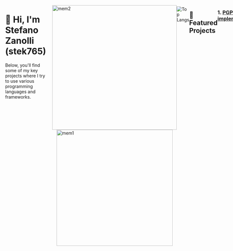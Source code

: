 <div style="display: flex; align-items: flex-start;">

   <div style="flex: 1;">
    <h1>👋 Hi, I'm Stefano Zanolli (stek765)</h1>
    <p>Below, you'll find some of my key projects where I try to use various programming languages and frameworks.</p>
  </div>

  
  <div style="display: flex; flex-direction: column; align-items: center; margin-left: 20px;">
    <img src="https://github.com/user-attachments/assets/acdaa6b4-f522-4881-b127-0b98271ac157" alt="mem2" width="400"  style="margin-top: 10px;"/>
   <img src="https://github.com/user-attachments/assets/77754f7b-f887-4ad2-8c01-3cc2a6a550e0" alt="mem1" width="373"/>
  </div>




---
 ![Top Langs](https://github-readme-stats.vercel.app/api/top-langs/?username=stek765&layout=compact)

---
## 📂 Featured Projects

### 1. [PGP-implementation](https://github.com/stek765/PGP-implementation)
An implementation of the Pretty Good Privacy (PGP) protocol for sending emails securely, ensuring **Confidentiality, Integrity, and Authenticity**.
<p align="center">
<img src="https://github.com/user-attachments/assets/5e3541e9-1381-4b5c-90bd-16692bc833a6" alt="PGP Illustration" width="400"/>
</p>
<hr>

### 2. [WebSite Professional](https://github.com/stek765/Serra) (Private to protect the company)
A specialized eCommerce platform tailored for a company that sells tropical aquarium fish exclusively to wholesalers.
<p align="center">
<img src="https://github.com/user-attachments/assets/6564965e-15c1-4a79-b6c2-b90875da62da" alt="Serra" width="650"/>
</p>
<hr>

### 3. Stage-Project
A WebApp designed to help bars and musicians organize live music events, complete with tourist information.
<p align="center">
<img src="https://github.com/user-attachments/assets/ef24f299-c2a9-449b-860f-5a0a63efdde8" alt="Stage" width="650" />
</p>
<hr>

### 4. Progetto-Assembly & C Programming Journey with Semaphore Project
<table border="0" cellspacing="0" cellpadding="0" style="border-collapse: collapse;">
  <tr>
    <td align="center" width="40%" style="border: none;">
      <img src="https://github.com/user-attachments/assets/1cba3624-3aa7-4c07-b6f8-da799b790a52" alt="Assembly" width="90%" />
    </td>
    <td width="20%" style="border: none;"></td>
    <td align="center" width="40%" style="border: none;">
      <img src="https://github.com/user-attachments/assets/985a7e5b-b71a-400a-9c64-051c9d37eed3" alt="connect_four_final" width="90%" />
    </td>
  </tr>
</table>

<p align="center">
  <a href="https://github.com/stek765/Progetto-Assembly">Progetto-Assembly Repository</a> | 
  <a href="https://github.com/stek765/How-to-C">How-to-C Repository</a> | 
  <a href="https://github.com/stek765/Progetto-Sistemi-Operativi">Progetto Sistemi Operativi Repository</a>
</p>
<hr>
 
### 5. [Calory-App](https://github.com/stek765/Calory-App) 
Calory App to connect to fat secret and scrape searched foods Nutritional Facts in a cool way + make propotions
<p align="center">
<img src="https://github.com/user-attachments/assets/0983c65b-0ee6-4094-8fc7-1e5c219caefa" alt="Script" width="700"/>
</p>
<hr>


---

## 🛠️ Technologies & Tools

- **Languages**: ¬  ![C](https://img.shields.io/badge/-C-A8B9CC?style=flat&logo=c&logoColor=white) ![Assembly](https://img.shields.io/badge/-Assembly-blue?style=flat) ![Python](https://img.shields.io/badge/-Python-3776AB?style=flat&logo=python&logoColor=white) ![JavaScript](https://img.shields.io/badge/-JavaScript-F7DF1E?style=flat&logo=javascript&logoColor=white) ![Java](https://img.shields.io/badge/-Java-007396?style=flat&logo=java&logoColor=white) ![HTML](https://img.shields.io/badge/-HTML-E34F26?style=flat&logo=html5&logoColor=white) ![CSS](https://img.shields.io/badge/-CSS-1572B6?style=flat&logo=css3&logoColor=white)


- **Tools**: ¬  ![Git](https://img.shields.io/badge/-Git-F05032?style=flat&logo=git&logoColor=white) ![Docker](https://img.shields.io/badge/-Docker-2496ED?style=flat&logo=docker&logoColor=white)





---

## 📈 GitHub Stats

![Stefano's GitHub stats](https://github-readme-stats.vercel.app/api?username=stek765&show_icons=true&theme=radical)

---

## 📫 Get in Touch
<br>

<p align="center">
  <a href="https://www.linkedin.com/in/stefano-zanolli-76616b206/" target="_blank">
    <img src="https://img.shields.io/badge/-LinkedIn-0077B5?style=flat&logo=linkedin&logoColor=white" />
  </a>
  <a href="mailto:stefanozanolli765@gmail.com" target="_blank">
    <img src="https://img.shields.io/badge/-Gmail-D14836?style=flat&logo=gmail&logoColor=white" />
  </a>
  <a href="https://github.com/stek765" target="_blank">
    <img src="https://img.shields.io/badge/-GitHub-181717?style=flat&logo=github&logoColor=white" />
  </a>
  <a href="https://www.instagram.com/stek.77/" target="_blank">
    <img src="https://img.shields.io/badge/-Instagram-E4405F?style=flat&logo=instagram&logoColor=white" />
  </a>
</p>
<br>


---

Thank you for visiting my profile! Feel free to explore my repositories and get in touch if you’d like to collaborate on a project.
